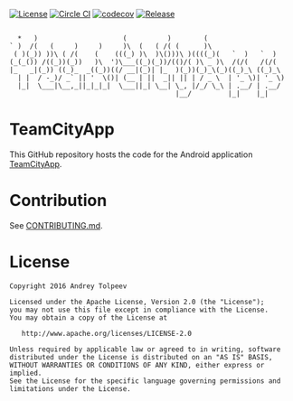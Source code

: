 [![License](https://img.shields.io/badge/license-Apache_2.0-blue.svg)](http://www.apache.org/licenses/LICENSE-2.0)
[![Circle CI](https://circleci.com/gh/vase4kin/TeamCityApp/tree/master.svg?style=shield)](https://circleci.com/gh/vase4kin/TeamCityApp/tree/master)
[![codecov](https://codecov.io/gh/vase4kin/TeamCityApp/branch/master/graph/badge.svg)](https://codecov.io/gh/vase4kin/TeamCityApp)
[![Release](https://img.shields.io/badge/release-1.2.9-blue.svg)](https://github.com/vase4kin/TeamCityApp/releases/latest)

```
                                                                     
  *   )                     (          )        (                    
` )  /(   (     )     )     )\  (   ( /( (      )\                   
 ( )(_)) ))\ ( /(    (    (((_) )\  )\()))\ )((((_)(   `  )   `  )   
(_(_()) /((_))(_))   )\  ')\___((_)(_))/(()/( )\ _ )\  /(/(   /(/(   
|_   _|(_)) ((_)_  _((_))((/ __|(_)| |_  )(_))(_)_\(_)((_)_\ ((_)_\  
  | |  / -_)/ _` || '  \()| (__ | ||  _|| || | / _ \  | '_ \)| '_ \) 
  |_|  \___|\__,_||_|_|_|  \___||_| \__| \_, |/_/ \_\ | .__/ | .__/  
                                         |__/         |_|    |_|     

```
TeamCityApp
=======
This GitHub repository hosts the code for the Android application [TeamCityApp](https://play.google.com/store/apps/details?id=com.github.vase4kin.teamcityapp).

Contribution
=======
See [CONTRIBUTING.md](CONTRIBUTING.md).

License
=======

    Copyright 2016 Andrey Tolpeev

    Licensed under the Apache License, Version 2.0 (the "License");
    you may not use this file except in compliance with the License.
    You may obtain a copy of the License at

       http://www.apache.org/licenses/LICENSE-2.0

    Unless required by applicable law or agreed to in writing, software
    distributed under the License is distributed on an "AS IS" BASIS,
    WITHOUT WARRANTIES OR CONDITIONS OF ANY KIND, either express or implied.
    See the License for the specific language governing permissions and
    limitations under the License.
